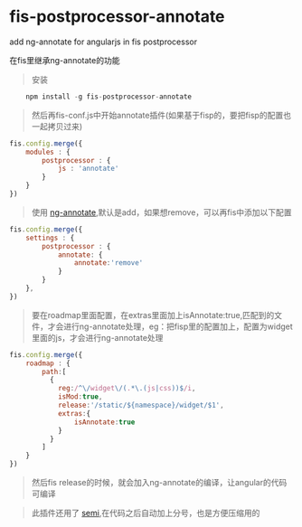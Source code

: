 fis-postprocessor-annotate
==========================

add ng-annotate for angularjs in fis postprocessor

在fis里继承ng-annotate的功能

> 安装

```javascript
    npm install -g fis-postprocessor-annotate
```

> 然后再fis-conf.js中开始annotate插件(如果基于fisp的，要把fisp的配置也一起拷贝过来)

```javascript
fis.config.merge({
    modules : {
        postprocessor : {
            js : 'annotate'
        }
    }
})
```
> 使用 [ng-annotate](https://github.com/olov/ng-annotate),默认是add，如果想remove，可以再fis中添加以下配置

```javascript
fis.config.merge({
    settings : {
        postprocessor : {
            annotate: {
                annotate:'remove'
            }
        }
    },
})
```
> 要在roadmap里面配置，在extras里面加上isAnnotate:true,匹配到的文件，才会进行ng-annotate处理，eg：把fisp里的配置加上，配置为widget里面的js，才会进行ng-annotate处理
```javascript
fis.config.merge({
    roadmap : {
        path:[
          {
            reg:/^\/widget\/(.*\.(js|css))$/i,
            isMod:true,
            release:'/static/${namespace}/widget/$1',
            extras:{
                isAnnotate:true
            }
          }
        ]
    }
})
```

> 然后fis release的时候，就会加入ng-annotate的编译，让angular的代码可编译

> 此插件还用了 [semi](https://github.com/yyx990803/semi),在代码之后自动加上分号，也是方便压缩用的

